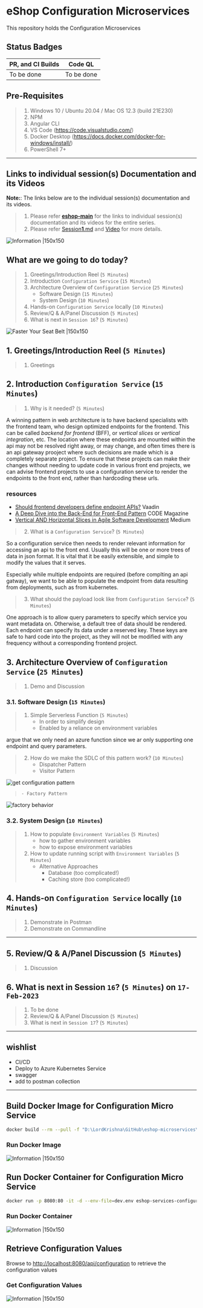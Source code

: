 # eShop Configuration Microservices

This repository holds the Configuration Microservices

## Status Badges

| PR, and CI Builds | Code QL |
| ---------------------------------------------------------------------------------------------------------------------------------------------------------------------------------------------------------------------------------- | ------------------------------------------------------------------------------------------------------------------------------------------------------------------------------------------------------------------------- |
| To be done | To be done |

## Pre-Requisites

> 1. Windows 10 / Ubuntu 20.04 / Mac OS 12.3 (build 21E230)
> 1. NPM
> 1. Angular CLI
> 1. VS Code (<https://code.visualstudio.com/>)
> 1. Docker Desktop (<https://docs.docker.com/docker-for-windows/install/>)
> 1. PowerShell 7+

---

## Links to individual session(s) Documentation and its Videos

**Note:**: The links below are to the individual session(s) documentation and its videos.

> 1. Please refer [**eshop-main**](https://github.com/vishipayyallore/eshop-main/blob/main/README.md) for the links to individual session(s) documentation and its videos for the entire series.
> 1. Please refer [Session**1**.md](./Documentation/Sessions/Session1.md) and [Video](https://www.youtube.com/watch?v=ckWZIZVDBjI) for more details.

![Information |150x150](./Documentation/Images/Information.PNG)

## What are we going to do today?

> 1. Greetings/Introduction Reel (`5 Minutes`)
> 1. Introduction `Configuration Service` (`15 Minutes`)
> 1. Architecture Overview of `Configuration Service` (`25 Minutes`)
>     - Software Design (`15 Minutes`)
>     - System Design (`10 Minutes`)
> 1. Hands-on `Configuration Service` locally (`10 Minutes`)
> 1. Review/Q & A/Panel Discussion (`5 Minutes`)
> 1. What is next in `Session 16`? (`5 Minutes`)

![Faster Your Seat Belt |150x150](./Documentation/Images/SeatBelt.PNG)

## 1. Greetings/Introduction Reel (`5 Minutes`)

> 1. Greetings

## 2. Introduction `Configuration Service` (`15 Minutes`)

> 1. Why is it needed? (`5 Minutes`)

A winning pattern in web architecture is to have backend specialists with the frontend team, who design optimized endpoints for the frontend. This can be called _backend for frontend_ (BFF), or _vertical slices_ or _vertical integration_, etc. The location where these endpoints are mounted within the api may not be resolved right away, or may change, and often times there is an api gateway prooject where such decisions are made which is a completely separate project. To ensure that these projects can make their changes without needing to update code in various front end projects, we can advise frontend projects to use a configuration service to render the endpoints to the front end, rather than hardcoding these urls.

### resources
- [Should frontend developers define endpoint APIs?](https://vaadin.com/blog/should-frontend-developers-define-endpoint-apis) Vaadin
- [A Deep Dive into the Back-End for Front-End Pattern](https://www.codemag.com/Article/2203081/A-Deep-Dive-into-the-Back-End-for-Front-End-Pattern) CODE Magazine
- [Vertical AND Horizontal Slices in Agile Software Development](https://medium.com/@timkleier/vertical-and-horizontal-slices-45b7d435ac35) Medium

> 2. What is a `Configuration Service`? (`5 Minutes`)

So a configuration service then needs to render relevant information for accessing an api to the front end. Usually this will be one or more trees of data in json format. It is vital that it be easily extensible, and simple to modify the values that it serves.

Especially while multiple endpoints are required (before complting an api gatway), we want to be able to populate the endpoint from data resulting from deployments, such as from kubernetes.

> 3. What should the payload look like from `Configuration Service`? (`5 Minutes`)

One approach is to allow query parameters to specify which service you want metadata on. Otherwise, a default tree of data should be rendered. Each endpoint can specify its data under a reserved key. These keys are safe to hard code into the project, as they will not be modified with any frequency without a corresponding frontend project.

## 3. Architecture Overview of `Configuration Service` (`25 Minutes`)

> 1. Demo and Discussion

### 3.1. Software Design (`15 Minutes`)

> 1. Simple Serverless Function (`5 Minutes`)
>     - In order to simplify design
>     - Enabled by a reliance on environment variables

argue that we only need an azure function since we ar only supporting one endpoint and query parameters.

> 2. How do we make the SDLC of this pattern work? (`10 Minutes`)
>     - Dispatcher Pattern
>     - Visitor Pattern

![get configuration pattern](./Documentation/Images/get-configuration.design.png)

>     - Factory Pattern

![factory behavior](./Documentation/Images/factory-global-behavior.png)


### 3.2. System Design (`10 Minutes`)

> 1. How to populate `Environment Variables` (`5 Minutes`)
>     - how to gather environment variables
>     - how to expose environment variables
> 1. How to update running script with `Environment Variables` (`5 Minutes`)
>     - Alternative Approaches
>       - Database (too complicated!)
>       - Caching store (too complicated!)

## 4. Hands-on `Configuration Service` locally (`10 Minutes`)

> 1. Demonstrate in Postman
> 1. Demonstrate on Commandline

---

## 5. Review/Q & A/Panel Discussion (`5 Minutes`)

> 1. Discussion

## 6. What is next in Session `16`? (`5 Minutes`) on `17-Feb-2023`

> 1. To be done
> 1. Review/Q & A/Panel Discussion (`5 Minutes`)
> 1. What is next in `Session 17`? (`5 Minutes`)

---

## wishlist

- CI/CD
- Deploy to Azure Kubernetes Service
- swagger
- add to postman collection

---

## Build Docker Image for Configuration Micro Service

```bash
docker build --rm --pull -f "D:\LordKrishna\GitHub\eshop-microservices\eshop-services-configuration/Dockerfile" --label "com.microsoft.created-by=visual-studio-code" -t "eshop-services-configuration:latest" "D:\LordKrishna\GitHub\eshop-microservices\eshop-services-configuration"
```

### Run Docker Image

![Information |150x150](./Documentation/Images/Build_Docker_Image.PNG)

## Run Docker Container for Configuration Micro Service

```bash
docker run -p 8080:80 -it -d --env-file=dev.env eshop-services-configuration:latest
```

### Run Docker Container

![Information |150x150](./Documentation/Images/Create_Container_Of_Configuration.PNG)

## Retrieve Configuration Values

Browse to <http://localhost:8080/api/configuration> to retrieve the configuration values

### Get Configuration Values

![Information |150x150](./Documentation/Images/Configuration_From_Env_File.PNG)
